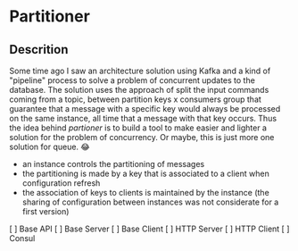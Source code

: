 # Partitioner

## Descrition

Some time ago I saw an architecture solution using Kafka and a kind of "pipeline" process to solve a problem of concurrent updates to the database. The solution uses the approach of split the input commands coming from a topic, between partition keys x consumers group that guarantee that a message with a specific key would always be processed on the same instance, all time that a message with that key occurs.
Thus the idea behind _partioner_ is to build a tool to make easier and lighter a solution for the problem of concurrency. Or maybe, this is just more one solution for queue. 😂

- an instance controls the partitioning of messages
- the partitioning is made by a key that is associated to a client when configuration refresh
- the association of keys to clients is maintained by the instance (the sharing of configuration between instances was not considerate for a first version)


[ ] Base API
[ ] Base Server
[ ] Base Client
[ ] HTTP Server
[ ] HTTP Client
[ ] Consul